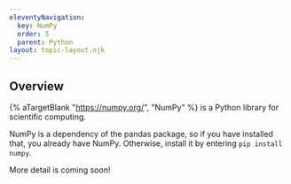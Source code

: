 ```yaml
---
eleventyNavigation:
  key: NumPy
  order: 5
  parent: Python
layout: topic-layout.njk
---
```


## Overview

{% aTargetBlank "https://numpy.org/", "NumPy" %}
is a Python library for scientific computing.

NumPy is a dependency of the pandas package,
so if you have installed that, you already have NumPy.
Otherwise, install it by entering `pip install numpy`.

More detail is coming soon!

